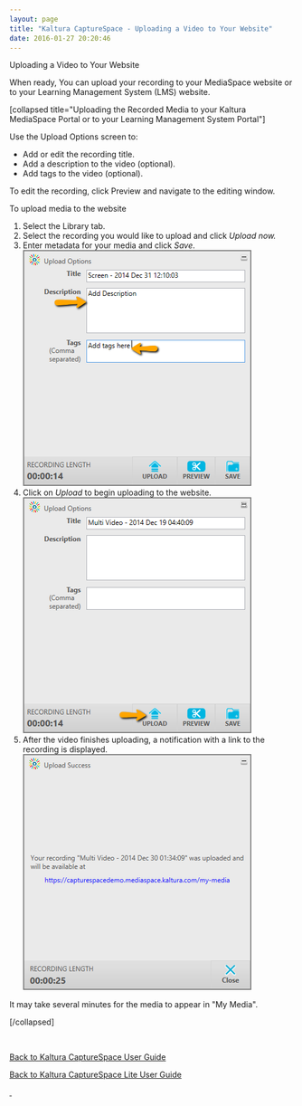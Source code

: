 ```yaml
---
layout: page
title: "Kaltura CaptureSpace - Uploading a Video to Your Website"
date: 2016-01-27 20:20:46
---
```


<p class="mce-heading-2">
    <span>Uploading a Video to Your Website</span>
  </p>
  
  <p>
    <span>When ready, You can upload your recording to your MediaSpace website or to your Learning Management System (LMS) website.</span>
  </p>
  
  <p>
    <span>[collapsed title="Uploading the Recorded Media to your Kaltura MediaSpace Portal or to your Learning Management System Portal"] </span>
  </p>
  
  <p>
    <span>Use the Upload Options screen to:</span>
  </p>
  
  <ul>
    <li>
      <span>Add or edit the recording title.</span>
    </li>
    <li>
      <span>Add a description to the video (optional).</span>
    </li>
    <li>
      <span>Add tags to the video (optional).</span>
    </li>
  </ul>
  
  <p>
    <span>To edit the recording, click Preview and navigate to the editing window.</span>
  </p>
  
  <p class="mce-procedure">
    <span>To upload media to the website</span>
  </p>
  
  <ol>
    <li>
      <span>Select the Library tab.<br /></span>
    </li>
    <li>
      <span>Select the recording you would like to upload and click <em>Upload now.</em></span>
    </li>
    <li>
      <span>Enter metadata for your media and click <em>Save</em>.</span><br /><span><img src="../../assets/1895.img">
    </li>
    <li>
      <span>Click on <em>Upload</em> to begin uploading to the website.<br /><img src="../../assets/1897.img">
    </li>
    <li>
      <span>After the video finishes uploading, a notification with a link to the recording is displayed.<br /><img src="../../assets/1898.img">
    </li>
  </ol>
  
  <p class="mce-note-graphic">
    <span>It may take several minutes for the media to appear in "My Media".</span>
  </p>
  
  <p>
    <span>[/collapsed]</span>
  </p>
  
  <p>
    <span> </span>
  </p>
  
  <p>
    <a href="{{site.url}}/documentation/Knowledge/kaltura-capturespace-lite-user-guide.html" target="_blank"></a>
  </p>
  
  <p>
    <a href="{{site.url}}/documentation/Knowledge/kaltura-capturespace-user-guide-0.html" target="_blank">Back to Kaltura CaptureSpace User Guide</a>
  </p>
  
  <p>
    <a href="{{site.url}}/documentation/Knowledge/kaltura-capturespace-lite-user-guide.html" target="_blank"></a>
  </p>
  
  <p>
    <span><a href="{{site.url}}/documentation/Knowledge/kaltura-capturespace-lite-user-guide.html" target="_blank">Back to Kaltura CaptureSpace Lite User Guide</a></span>
  </p>
  
  <p>
    <a href="{{site.url}}/documentation/Knowledge/kaltura-capturespace-lite-user-guide.html" target="_blank"> </a>
  </p>
  
  <p>
    <span> </span>
  </p>